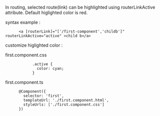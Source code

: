 In routing, selected route(link) can be highlighted using routerLinkActive attribute.
Default higlighted color is red.

syntax example : 

          <a [routerLink]="['/first-component','childb']" routerLinkActive="active" >child b</a>


customize higlighted color :

first.component.css

                .active {
                  color: cyan;
                }
                
first.component.ts          
          
          @Component({
            selector: 'first',
            templateUrl: './first.component.html',
            styleUrls: ['./first.component.css']
          })
